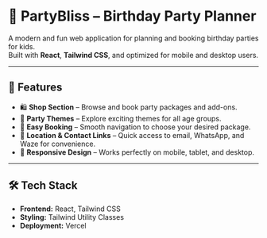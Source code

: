 # 🎉 PartyBliss – Birthday Party Planner

A modern and fun web application for planning and booking birthday parties for kids.  
Built with **React**, **Tailwind CSS**, and optimized for mobile and desktop users.

---

## 🚀 Features

- 🛍 **Shop Section** – Browse and book party packages and add-ons.
- 🎨 **Party Themes** – Explore exciting themes for all age groups.
- 📅 **Easy Booking** – Smooth navigation to choose your desired package.
- 📍 **Location & Contact Links** – Quick access to email, WhatsApp, and Waze for convenience.
- 📱 **Responsive Design** – Works perfectly on mobile, tablet, and desktop.

---

## 🛠 Tech Stack

- **Frontend:** React, Tailwind CSS
- **Styling:** Tailwind Utility Classes
- **Deployment:** Vercel